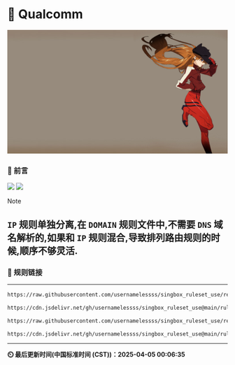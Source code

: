 
# 🧸 Qualcomm
![](https://raw.githubusercontent.com/usernamelessss/picture-bed/main/images/202504042256831.jpg)
### 📣 前言
![](https://shields.io/badge/-移除重复规则-ff69b4) ![](https://shields.io/badge/-IP&nbsp;规则单独存放不与&nbsp;DOMAIN&nbsp;等混合-green)
> [!NOTE]
**`IP` 规则单独分离,在 `DOMAIN` 规则文件中,不需要 `DNS` 域名解析的,如果和 `IP` 规则混合,导致排列路由规则的时候,顺序不够灵活.**
---

###  🔗 规则链接
---

```url
https://raw.githubusercontent.com/usernamelessss/singbox_ruleset_use/refs/heads/main/rule/Qualcomm/Qualcomm_No_IP.json
```

```url
https://cdn.jsdelivr.net/gh/usernamelessss/singbox_ruleset_use@main/rule/Qualcomm/Qualcomm_No_IP.json
```

```url
https://raw.githubusercontent.com/usernamelessss/singbox_ruleset_use/refs/heads/main/rule/Qualcomm/Qualcomm_No_IP.srs
```

```url
https://cdn.jsdelivr.net/gh/usernamelessss/singbox_ruleset_use@main/rule/Qualcomm/Qualcomm_No_IP.srs
```

---
**⏲️ 最后更新时间(中国标准时间 (CST))：2025-04-05 00:06:35**